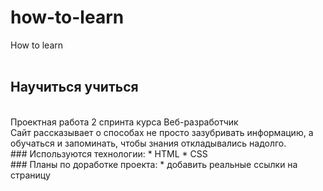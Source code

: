 # how-to-learn
How to learn  
<br/>
## Научиться учиться  
<br/>
Проектная работа 2 спринта курса Веб-разработчик  
<br/>
Сайт рассказывает о способах не просто зазубривать информацию, а обучаться и запоминать, чтобы знания откладывались надолго.  
<br/>
### Используются технологии:
* HTML
* CSS  
<br/>
### Планы по доработке проекта:
* добавить реальные ссылки на страницу
